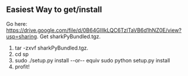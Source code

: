 ## Easiest Way to get/install

Go here: https://drive.google.com/file/d/0B64GIIlkLQC6TzlTaVB6d1hNZ0E/view?usp=sharing. Get sharkPyBundled.tgz.

1. tar -zxvf sharkPyBundled.tgz.
2. cd sp
3. sudo ./setup.py install --or-- equiv sudo python setup.py install
4. profit!
